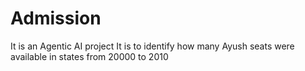 # Admission
It is an Agentic AI project
It is to identify how many Ayush seats were available in states from 20000 to 2010

